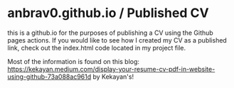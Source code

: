 # anbrav0.github.io / Published CV

this is a github.io for the purposes of publishing a CV using the Github pages actions. If you would like to see how I created my CV as a published link, check out the index.html code located in my project file. 

Most of the information is found on this blog: https://kekayan.medium.com/display-your-resume-cv-pdf-in-website-using-github-73a088ac961d by Kekayan's!


